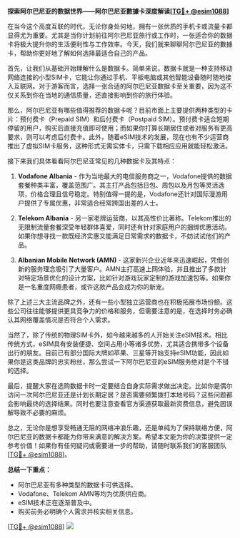 **探索阿尔巴尼亚的数据世界——阿尔巴尼亚數據卡深度解读[[TG💪+ @esim1088](https://t.me/s/esim1088)]**

在当今这个高度互联的时代，无论你身处何地，拥有一张优质的手机卡或流量卡都显得尤为重要。尤其是当你计划前往阿尔巴尼亚旅行或工作时，一张适合你的数据卡将极大提升你的生活便利性与工作效率。今天，我们就来聊聊阿尔巴尼亚的數據卡，帮助你更好地了解如何选择最适合自己的产品。

首先，让我们从基础开始理解什么是数据卡。简单来说，数据卡就是一种支持移动网络连接的小型SIM卡，它能让你通过手机、平板电脑或其他智能设备随时随地接入互联网。对于游客而言，选择一张合适的阿尔巴尼亚数据卡至关重要，因为这不仅关系到你在当地的通信质量，还直接影响到你的旅行体验。

那么，阿尔巴尼亚有哪些值得推荐的数据卡呢？目前市面上主要提供两种类型的卡片：预付费卡（Prepaid SIM）和后付费卡（Postpaid SIM）。预付费卡适合短期停留的用户，购买后直接充值即可使用；而如果你打算长期居住或者对服务有更高要求，则可以考虑后付费卡。此外，随着eSIM技术的发展，现在也有不少运营商推出了虚拟SIM卡服务，这种形式无需实体卡，只需下载相应应用就能轻松激活。

接下来我们具体看看阿尔巴尼亚常见的几种数据卡及其特点：

1. **Vodafone Albania** - 作为当地最大的电信服务商之一，Vodafone提供的数据套餐种类丰富，覆盖范围广。其主打产品包括日包、周包以及月包等灵活选项，价格合理且信号稳定。特别值得一提的是，Vodafone还针对国际漫游用户提供了专属优惠，非常适合经常跨国出差的人士。

2. **Telekom Albania** - 另一家老牌运营商，以其高性价比著称。Telekom推出的无限制流量套餐深受年轻群体喜爱，同时还有针对家庭用户的捆绑优惠活动。如果你想寻找一款既经济实惠又能满足日常需求的数据卡，不妨试试他们的产品。

3. **Albanian Mobile Network (AMN)** - 这家新兴企业近年来迅速崛起，凭借创新的服务理念吸引了大量客户。AMN主打高速上网体验，并且推出了多款针对特定场景优化的设计方案，比如针对游戏玩家定制的游戏加速包等。如果你是一名重度网瘾患者，或许这款产品会成为你的新宠。

除了上述三大主流品牌之外，还有一些小型独立运营商也在积极拓展市场份额。这些公司往往能够提供更具竞争力的价格和服务，但需要注意的是，在选择时务必确认其网络覆盖情况是否符合个人需求。

当然了，除了传统的物理SIM卡外，如今越来越多的人开始关注eSIM技术。相比传统方式，eSIM具有安装便捷、空间占用小等诸多优势，尤其适合携带多个设备出行的朋友。目前已有部分国际大牌如苹果、三星等开始支持eSIM功能，因此如果你是这类品牌的忠实粉丝，那么尝试一下阿尔巴尼亚的eSIM服务绝对是个不错的选择。

最后，提醒大家在选购数据卡时一定要结合自身实际需求做出决定。比如你是偶尔访问一次阿尔巴尼亚还是计划长期定居？是否需要频繁拨打本地号码？这些问题都会影响最终的选择结果。同时也要注意查看官方渠道获取最新资费信息，避免因误解导致不必要的麻烦。

总之，无论你是想享受畅通无阻的网络冲浪乐趣，还是单纯为了保持联络方便，阿尔巴尼亚的数据卡都能为你带来满意的解决方案。希望本文能为你的决策提供一定参考价值！如果你有任何疑问或需要进一步的帮助，请随时联系我们的客服团队[[TG💪+ @esim1088](https://t.me/s/esim1088)]。

**总结一下重点：**
- 阿尔巴尼亚有多种类型的数据卡可供选择。
- Vodafone、Telekom AMN等均为优质供应商。
- eSIM技术正在逐渐普及中。
- 购买前务必明确个人需求并核实相关信息。

[[TG💪+ @esim1088](https://t.me/s/esim1088)] ![](https://i.postimg.cc/4NQfJmqS/Snipaste-2025-05-13-00-14-12.png)